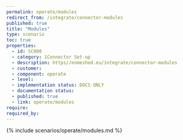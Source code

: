 ```yaml
---
permalink: operate/modules
redirect_from: /integrate/connector-modules
published: true
title: "Modules"
type: scenario
toc: true
properties:
  - id: SC080
  - category: 1Connector Set-up
  - description: https//enmeshed.eu/integrate/connector-modules
  - customer:
  - component: operate
  - level:
  - implementation status: DOCS ONLY
  - documentation status:
  - published: true
  - link: operate/modules
require:
required_by:
---
```


{% include scenarios/operate/modules.md %}
